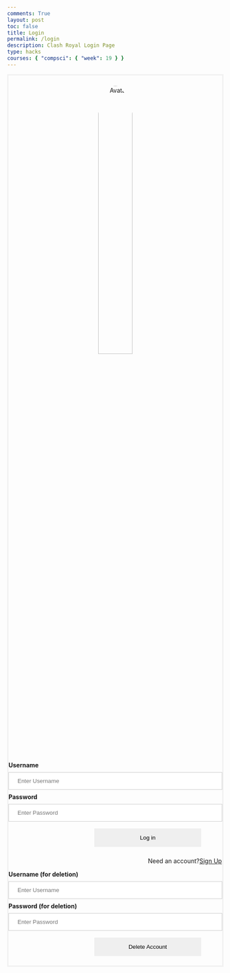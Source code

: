 ```yaml
---
comments: True
layout: post
toc: false
title: Login
permalink: /login
description: Clash Royal Login Page
type: hacks
courses: { "compsci": { "week": 19 } }
---
```

<style>
 #login {
    margin-top: 10px;
    padding-top: 0.75rem;
    padding-bottom: 0.75rem;
    padding-left: 1rem;
    padding-right: 1rem;
    text-align: center;
    width:100%;
}
.login-container {
  border: 3px solid #F1F1F1;
}
input[type=text], input[type=password] {
  width: 100%;
  padding: 12px 20px;
  margin: 8px 0;
  display: inline-block;
  border: 1px solid #ccc;
  box-sizing: border-box;
}
button {
  padding: 14px 20px;
  margin: 8px 0;
  border: none;
  cursor: pointer;
  width: 50%;
  margin-left: 200px;
}
.imgcontainer {
  text-align: center;
  margin: 24px 0 12px 0;
}
img.avatar {
  width: 40%;
  border-radius: 50%;
}
.container {
  padding: 16px;
}
span.psw {
  display: flex;
  justify-items: center;
  text-align: center;
  margin-left: 325px;
  padding-top: 16px;
}
@media screen and (max-width: 300px) {
  span.psw {
    display: block;
    float: none;
  }
  .cancelbtn {
    width: 100%;
  }
}
</style>
<div class="login-container">
  <div class="imgcontainer">
    <img src="https://assets1.ignimgs.com/2016/03/02/clash-royale-buttonjpg-c74daf.jpg" alt="Avatar" class="avatar">
  </div>
  <!-- Login Form -->
  <form action="javascript:login_user()">
    <label for="uid"><b>Username</b></label>
    <input type="text" id="uid" placeholder="Enter Username" name="uid" required>
    <label for="password"><b>Password</b></label>
    <input type="password" id="password" placeholder="Enter Password" name="password" required>
    <button class='button'>Log in</button>
    <div>
      <span class="psw">Need an account? <a href="{{site.baseurl}}/signup"> Sign Up</a></span>
    </div>
  </form>

  <!-- Delete User Form -->
  <form action="javascript:delete_user()">
    <label for="delete_uid"><b>Username (for deletion)</b></label>
    <input type="text" id="delete_uid" placeholder="Enter Username" name="delete_uid" required>
    <label for="delete_password"><b>Password (for deletion)</b></label>
    <input type="password" id="delete_password" placeholder="Enter Password" name="delete_password" required>
    <button class='button'>Delete Account</button>
  </form>
</div>

<script type="module">
    import { uri, options } from '{{site.baseurl}}/assets/js/api/config.js';

    function login_user() {
        var myHeaders = new Headers();
        myHeaders.append("Content-Type", "application/json");
        const url = uri + '/api/users/authenticate';
        const body = {
            uid: document.getElementById("uid").value,
            password: document.getElementById("password").value,
        };
        const authOptions = {
            ...options,
            method: 'POST',
            cache: 'no-cache',
            body: JSON.stringify(body)
        };
        fetch(url, authOptions)
        .then(response => {
            if (!response.ok) {
                const errorMsg = 'Login error: ' + response.status;
                console.log(errorMsg);
                return;
            }
            // Redirect to the specified URL upon successful login
            window.location.href = "https://dantea-tech.github.io/student/2024/01/30/Check.html";
        })
        .catch(err => {
            console.error(err);
        });
    }

    function delete_user() {
        var myHeaders = new Headers();
        myHeaders.append("Content-Type", "application/json");
        const url = uri + '/api/users/delete';
        const body = {
            uid: document.getElementById("delete_uid").value,
            password: document.getElementById("delete_password").value,
        };
        const deleteOptions = {
            ...options,
            method: 'DELETE',
            cache: 'no-cache',
            body: JSON.stringify(body)
        };
        fetch(url, deleteOptions)
        .then(response => {
            if (!response.ok) {
                const errorMsg = 'Account deletion error: ' + response.status;
                console.log(errorMsg);
                return;
            }
            alert("Account successfully deleted");
            // Redirect or handle post-deletion scenario
        })
        .catch(err => {
            console.error(err);
        });
    }

    window.login_user = login_user;
    window.delete_user = delete_user;
</script>
